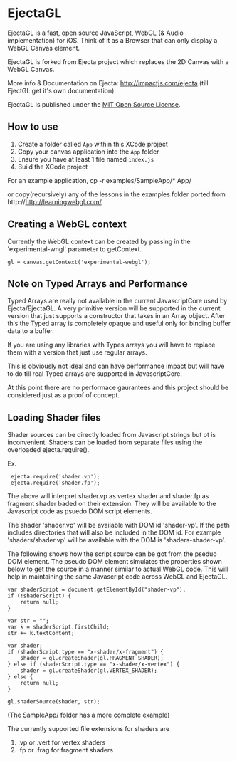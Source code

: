 # EjectaGL

EjectaGL is a fast, open source JavaScript, WebGL (& Audio implementation) for iOS. Think of it as a Browser that can only display a WebGL Canvas element.

EjectaGL is forked from Ejecta project which replaces the 2D Canvas with a WebGL Canvas.

More info & Documentation on Ejecta: http://impactjs.com/ejecta
(till EjectGL get it's own documentation)

EjectaGL is published under the [MIT Open Source License](http://opensource.org/licenses/mit-license.php).


## How to use

1. Create a folder called `App` within this XCode project
2. Copy your canvas application into the `App` folder
3. Ensure you have at least 1 file named `index.js`
4. Build the XCode project

For an example application, 
  cp -r examples/SampleApp/* App/

or copy(recursively) any of the lessons in the examples folder ported from http://http://learningwebgl.com/ 

## Creating a WebGL context

Currently the WebGL context can be created by passing in the 'experimental-wngl' parameter to getContext.

    gl = canvas.getContext('experimental-webgl');

## Note on Typed Arrays and Performance
Typed Arrays are really not available in the current JavascriptCore used by Ejecta/EjectaGL. A very primitive version will be supported in the current version that just supports a constructor that takes in an Array object. After this the Typed array is completely opaque and useful only for binding buffer data to a buffer.

If you are using any libraries with Types arrays you will have to replace them with a version that just use regular arrays.

This is obviously not ideal and can have performance impact but will have to do till real Typed arrays are supported in JavascriptCore. 

At this point there are no performace gaurantees and this project should be considered just as a proof of concept.

## Loading Shader files
Shader sources can be directly loaded from Javascript strings but ot is inconvenient. Shaders can be loaded from separate files using the overloaded ejecta.require().

Ex.
 
     ejecta.require('shader.vp');
     ejecta.require('shader.fp');

The above will interpret shader.vp as vertex shader and shader.fp as fragment shader baded on their extension. They will be available to the Javascript code as psuedo DOM script elements.

The shader 'shader.vp' will be available with DOM id 'shader-vp'. If the path includes directories that will also be included in the DOM id. For example 'shaders/shader.vp' will be available with the DOM is 'shaders-shader-vp'.

The following shows how the script source can be got from the pseduo DOM element. The pseudo DOM element simulates the properties shown below to get the source in a manner similar to actual WebGL code. This will help in maintaining the same Javascript code across WebGL and EjectaGL.
    
    var shaderScript = document.getElementById("shader-vp");
    if (!shaderScript) {
        return null;
    }
    
    var str = "";
    var k = shaderScript.firstChild;
    str += k.textContent;
    
    var shader;
    if (shaderScript.type == "x-shader/x-fragment") {
        shader = gl.createShader(gl.FRAGMENT_SHADER);
    } else if (shaderScript.type == "x-shader/x-vertex") {
        shader = gl.createShader(gl.VERTEX_SHADER);
    } else {
        return null;
    }
    
    gl.shaderSource(shader, str);

(The SampleApp/ folder has a more complete example)

The currently supported file extensions for shaders are

1. .vp or .vert for vertex shaders
2. .fp or .frag for fragment shaders 
